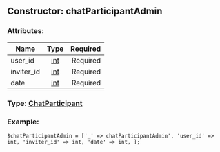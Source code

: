 ## Constructor: chatParticipantAdmin  

### Attributes:

| Name     |    Type       | Required |
|----------|:-------------:|---------:|
|user\_id|[int](../types/int.md) | Required|
|inviter\_id|[int](../types/int.md) | Required|
|date|[int](../types/int.md) | Required|


### Type: [ChatParticipant](../types/ChatParticipant.md)

### Example:


```
$chatParticipantAdmin = ['_' => chatParticipantAdmin', 'user_id' => int, 'inviter_id' => int, 'date' => int, ];
```